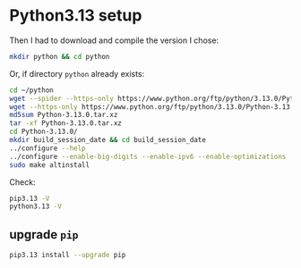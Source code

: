 # Python3.13 setup

Then I had to download and compile the version I chose:

```bash
mkdir python && cd python
```

Or, if directory `python` already exists:

```bash
cd ~/python
wget --spider --https-only https://www.python.org/ftp/python/3.13.0/Python-3.13.0.tar.xz
wget --https-only https://www.python.org/ftp/python/3.13.0/Python-3.13.0.tar.xz
md5sum Python-3.13.0.tar.xz
tar -xf Python-3.13.0.tar.xz
cd Python-3.13.0/
mkdir build_session_date && cd build_session_date
../configure --help
../configure --enable-big-digits --enable-ipv6 --enable-optimizations
sudo make altinstall
```

Check:

```bash
pip3.13 -V
python3.13 -V
```

## upgrade `pip`

```bash
pip3.13 install --upgrade pip
```
